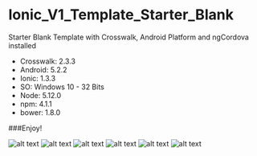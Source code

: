 # Ionic_V1_Template_Starter_Blank

Starter Blank Template with Crosswalk, Android Platform and ngCordova installed

* Crosswalk: 2.3.3
* Android: 5.2.2
* Ionic: 1.3.3
* SO: Windows 10 - 32 Bits
* Node: 5.12.0
* npm: 4.1.1
* bower: 1.8.0



###Enjoy!

![alt text](http://www.aprendeinformaticaconmigo.com/wp-content/uploads/2015/03/ionic-logo-blog.png "Logo Title Text 1")
![alt text](https://statickidz.com/wp-content/uploads/2015/06/angular-ionic.png "Logo Title Text 1")
![alt text](https://d13yacurqjgara.cloudfront.net/users/22018/screenshots/1174905/bower-dribbble_teaser.png "Logo Title Text 1")
![alt text](https://pbs.twimg.com/profile_images/580421041257885698/KFf0k_04.png "Logo Title Text 1")
![alt text](http://seeklogo.com/images/N/nodejs-logo-52F5C0204E-seeklogo.com.png "Logo Title Text 1")
![alt text](https://www.brandsoftheworld.com/sites/default/files/styles/logo-thumbnail/public/042013/npm_0.png?itok=26vp936g "Logo Title Text 1")
